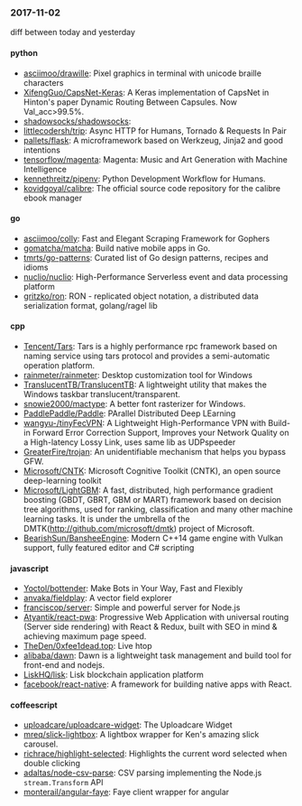 ### 2017-11-02
diff between today and yesterday

#### python
* [asciimoo/drawille](https://github.com/asciimoo/drawille): Pixel graphics in terminal with unicode braille characters
* [XifengGuo/CapsNet-Keras](https://github.com/XifengGuo/CapsNet-Keras): A Keras implementation of CapsNet in Hinton's paper Dynamic Routing Between Capsules. Now Val_acc>99.5%.
* [shadowsocks/shadowsocks](https://github.com/shadowsocks/shadowsocks): 
* [littlecodersh/trip](https://github.com/littlecodersh/trip): Async HTTP for Humans, Tornado & Requests In Pair 
* [pallets/flask](https://github.com/pallets/flask): A microframework based on Werkzeug, Jinja2 and good intentions
* [tensorflow/magenta](https://github.com/tensorflow/magenta): Magenta: Music and Art Generation with Machine Intelligence
* [kennethreitz/pipenv](https://github.com/kennethreitz/pipenv): Python Development Workflow for Humans.
* [kovidgoyal/calibre](https://github.com/kovidgoyal/calibre): The official source code repository for the calibre ebook manager

#### go
* [asciimoo/colly](https://github.com/asciimoo/colly): Fast and Elegant Scraping Framework for Gophers
* [gomatcha/matcha](https://github.com/gomatcha/matcha): Build native mobile apps in Go.
* [tmrts/go-patterns](https://github.com/tmrts/go-patterns): Curated list of Go design patterns, recipes and idioms
* [nuclio/nuclio](https://github.com/nuclio/nuclio): High-Performance Serverless event and data processing platform
* [gritzko/ron](https://github.com/gritzko/ron): RON - replicated object notation, a distributed data serialization format, golang/ragel lib

#### cpp
* [Tencent/Tars](https://github.com/Tencent/Tars): Tars is a highly performance rpc framework based on naming service using tars protocol and provides a semi-automatic operation platform.
* [rainmeter/rainmeter](https://github.com/rainmeter/rainmeter): Desktop customization tool for Windows
* [TranslucentTB/TranslucentTB](https://github.com/TranslucentTB/TranslucentTB): A lightweight utility that makes the Windows taskbar translucent/transparent.
* [snowie2000/mactype](https://github.com/snowie2000/mactype): A better font rasterizer for Windows.
* [PaddlePaddle/Paddle](https://github.com/PaddlePaddle/Paddle): PArallel Distributed Deep LEarning
* [wangyu-/tinyFecVPN](https://github.com/wangyu-/tinyFecVPN): A Lightweight High-Performance VPN with Build-in Forward Error Correction Support, Improves your Network Quality on a High-latency Lossy Link, uses same lib as UDPspeeder
* [GreaterFire/trojan](https://github.com/GreaterFire/trojan): An unidentifiable mechanism that helps you bypass GFW.
* [Microsoft/CNTK](https://github.com/Microsoft/CNTK): Microsoft Cognitive Toolkit (CNTK), an open source deep-learning toolkit
* [Microsoft/LightGBM](https://github.com/Microsoft/LightGBM): A fast, distributed, high performance gradient boosting (GBDT, GBRT, GBM or MART) framework based on decision tree algorithms, used for ranking, classification and many other machine learning tasks. It is under the umbrella of the DMTK(http://github.com/microsoft/dmtk) project of Microsoft.
* [BearishSun/BansheeEngine](https://github.com/BearishSun/BansheeEngine): Modern C++14 game engine with Vulkan support, fully featured editor and C# scripting

#### javascript
* [Yoctol/bottender](https://github.com/Yoctol/bottender): Make Bots in Your Way, Fast and Flexibly
* [anvaka/fieldplay](https://github.com/anvaka/fieldplay): A vector field explorer
* [franciscop/server](https://github.com/franciscop/server):  Simple and powerful server for Node.js
* [Atyantik/react-pwa](https://github.com/Atyantik/react-pwa): Progressive Web Application with universal routing (Server side rendering) with React & Redux, built with SEO in mind & achieving maximum page speed.
* [TheDen/0xfee1dead.top](https://github.com/TheDen/0xfee1dead.top): Live htop
* [alibaba/dawn](https://github.com/alibaba/dawn):  Dawn is a lightweight task management and build tool for front-end and nodejs.
* [LiskHQ/lisk](https://github.com/LiskHQ/lisk):  Lisk blockchain application platform
* [facebook/react-native](https://github.com/facebook/react-native): A framework for building native apps with React.

#### coffeescript
* [uploadcare/uploadcare-widget](https://github.com/uploadcare/uploadcare-widget): The Uploadcare Widget
* [mreq/slick-lightbox](https://github.com/mreq/slick-lightbox): A lightbox wrapper for Ken's amazing slick carousel.
* [richrace/highlight-selected](https://github.com/richrace/highlight-selected): Highlights the current word selected when double clicking
* [adaltas/node-csv-parse](https://github.com/adaltas/node-csv-parse): CSV parsing implementing the Node.js `stream.Transform` API
* [monterail/angular-faye](https://github.com/monterail/angular-faye): Faye client wrapper for angular
